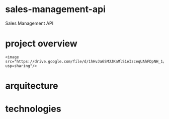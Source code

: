 # sales-management-api
Sales Management API

# project overview 
    <image src="https://drive.google.com/file/d/1hHvJa6SMJJKaMlS1eIzceqUAhFDpNH_1/view?usp=sharing"/>

# arquitecture 

# technologies 

